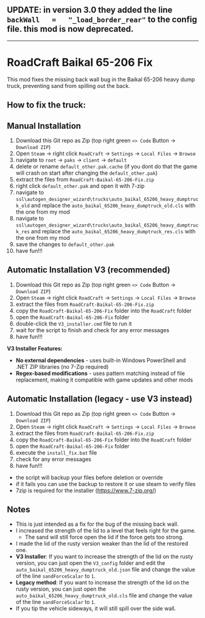 ## UPDATE: in version 3.0 they added the line `backWall   =   "_load_border_rear"` to the config file. this mod is now deprecated.
----------------------------------------------------------------------------
# RoadCraft Baikal 65-206 Fix

This mod fixes the missing back wall bug in the Baikal 65-206 heavy dump truck, preventing sand from spilling out the back.

## How to fix the truck:

## Manual Installation
1. Download this Git repo as Zip (top right green `<> Code` Button -> `Download ZIP`)
2. Open `Steam` -> right click `RoadCraft` -> `Settings` -> `Local Files` -> `Browse`
3. navigate to `root` -> `paks` -> `client` -> `default`
4. delete or rename `default_other.pak.cache` (if you dont do that the game will crash on start after changing the `default_other.pak`)
5. extract the files from `RoadCraft-Baikal-65-206-Fix.zip`
6. right click `default_other.pak` and open it with 7-zip
7. navigate to `ssl\autogen_designer_wizard\trucks\auto_baikal_65206_heavy_dumptruck_old` and replace the `auto_baikal_65206_heavy_dumptruck_old.cls` with the one from my mod
8. navigate to `ssl\autogen_designer_wizard\trucks\auto_baikal_65206_heavy_dumptruck_res` and replace the `auto_baikal_65206_heavy_dumptruck_res.cls` with the one from my mod
9. save the changes to `default_other.pak`
10. have fun!!!

## Automatic Installation V3 (recommended)
1. Download this Git repo as Zip (top right green `<> Code` Button -> `Download ZIP`)
2. Open `Steam` -> right click `RoadCraft` -> `Settings` -> `Local Files` -> `Browse`
3. extract the files from `RoadCraft-Baikal-65-206-Fix.zip`
4. copy the `RoadCraft-Baikal-65-206-Fix` folder into the `RoadCraft` folder
5. open the `RoadCraft-Baikal-65-206-Fix` folder
6. double-click the `V3_installer.cmd` file to run it
7. wait for the script to finish and check for any error messages
8. have fun!!!

**V3 Installer Features:**
- **No external dependencies** - uses built-in Windows PowerShell and .NET ZIP libraries (no 7-Zip required)
- **Regex-based modifications** - uses pattern matching instead of file replacement, making it compatible with game updates and other mods

## Automatic Installation (legacy - use V3 instead)
1. Download this Git repo as Zip (top right green `<> Code` Button -> `Download ZIP`)
2. Open `Steam` -> right click `RoadCraft` -> `Settings` -> `Local Files` -> `Browse`
3. extract the files from `RoadCraft-Baikal-65-206-Fix.zip`
4. copy the `RoadCraft-Baikal-65-206-Fix` folder into the `RoadCraft` folder
5. open the `RoadCraft-Baikal-65-206-Fix` folder
6. execute the `install_fix.bat` file
7. check for any error messages
8. have fun!!!

- the script will backup your files before deletion or override
- if it fails you can use the backup to restore it or use steam to verify files
- 7zip is required for the installer (https://www.7-zip.org/)

## Notes
- This is just intended as a fix for the bug of the missing back wall.
- I increased the strength of the lid to a level that feels right for the game.
  - The sand will still force open the lid if the force gets too strong.
- I made the lid of the rusty version weaker than the lid of the restored one.
- **V3 Installer**: If you want to increase the strength of the lid on the rusty version, you can just open the `V3_config` folder and edit the `auto_baikal_65206_heavy_dumptruck_old.json` file and change the value of the line `sandForceScalar` to `1`.
- **Legacy method**: If you want to increase the strength of the lid on the rusty version, you can just open the `auto_baikal_65206_heavy_dumptruck_old.cls` file and change the value of the line `sandForceScalar` to `1`.
- If you tip the vehicle sideways, it will still spill over the side wall.
